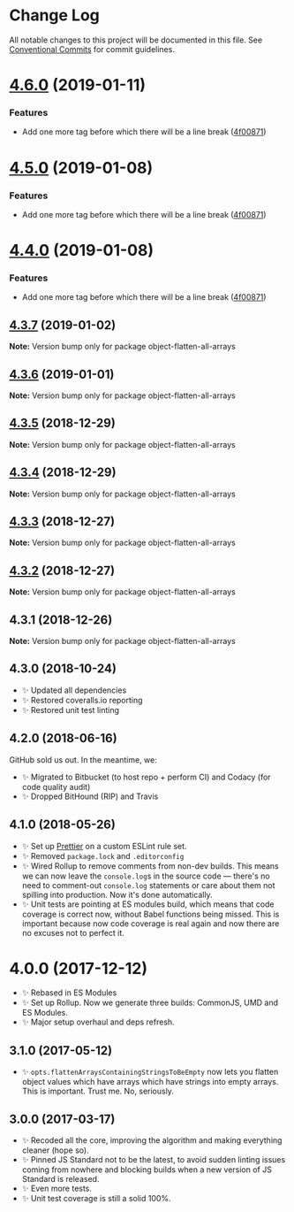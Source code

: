 # Change Log

All notable changes to this project will be documented in this file.
See [Conventional Commits](https://conventionalcommits.org) for commit guidelines.

# [4.6.0](https://bitbucket.org/codsen/codsen/src/master/packages/object-flatten-all-arrays/compare/object-flatten-all-arrays@4.3.7...object-flatten-all-arrays@4.6.0) (2019-01-11)

### Features

- Add one more tag before which there will be a line break ([4f00871](https://bitbucket.org/codsen/codsen/src/master/packages/object-flatten-all-arrays/commits/4f00871))

# [4.5.0](https://bitbucket.org/codsen/codsen/src/master/packages/object-flatten-all-arrays/compare/object-flatten-all-arrays@4.3.7...object-flatten-all-arrays@4.5.0) (2019-01-08)

### Features

- Add one more tag before which there will be a line break ([4f00871](https://bitbucket.org/codsen/codsen/src/master/packages/object-flatten-all-arrays/commits/4f00871))

# [4.4.0](https://bitbucket.org/codsen/codsen/src/master/packages/object-flatten-all-arrays/compare/object-flatten-all-arrays@4.3.7...object-flatten-all-arrays@4.4.0) (2019-01-08)

### Features

- Add one more tag before which there will be a line break ([4f00871](https://bitbucket.org/codsen/codsen/src/master/packages/object-flatten-all-arrays/commits/4f00871))

## [4.3.7](https://bitbucket.org/codsen/codsen/src/master/packages/object-flatten-all-arrays/compare/object-flatten-all-arrays@4.3.6...object-flatten-all-arrays@4.3.7) (2019-01-02)

**Note:** Version bump only for package object-flatten-all-arrays

## [4.3.6](https://bitbucket.org/codsen/codsen/src/master/packages/object-flatten-all-arrays/compare/object-flatten-all-arrays@4.3.5...object-flatten-all-arrays@4.3.6) (2019-01-01)

**Note:** Version bump only for package object-flatten-all-arrays

## [4.3.5](https://bitbucket.org/codsen/codsen/src/master/packages/object-flatten-all-arrays/compare/object-flatten-all-arrays@4.3.4...object-flatten-all-arrays@4.3.5) (2018-12-29)

**Note:** Version bump only for package object-flatten-all-arrays

## [4.3.4](https://bitbucket.org/codsen/codsen/src/master/packages/object-flatten-all-arrays/compare/object-flatten-all-arrays@4.3.3...object-flatten-all-arrays@4.3.4) (2018-12-29)

**Note:** Version bump only for package object-flatten-all-arrays

## [4.3.3](https://bitbucket.org/codsen/codsen/src/master/packages/object-flatten-all-arrays/compare/object-flatten-all-arrays@4.3.2...object-flatten-all-arrays@4.3.3) (2018-12-27)

**Note:** Version bump only for package object-flatten-all-arrays

## [4.3.2](https://bitbucket.org/codsen/codsen/src/master/packages/object-flatten-all-arrays/compare/object-flatten-all-arrays@4.3.1...object-flatten-all-arrays@4.3.2) (2018-12-27)

**Note:** Version bump only for package object-flatten-all-arrays

## 4.3.1 (2018-12-26)

**Note:** Version bump only for package object-flatten-all-arrays

## 4.3.0 (2018-10-24)

- ✨ Updated all dependencies
- ✨ Restored coveralls.io reporting
- ✨ Restored unit test linting

## 4.2.0 (2018-06-16)

GitHub sold us out. In the meantime, we:

- ✨ Migrated to Bitbucket (to host repo + perform CI) and Codacy (for code quality audit)
- ✨ Dropped BitHound (RIP) and Travis

## 4.1.0 (2018-05-26)

- ✨ Set up [Prettier](https://prettier.io) on a custom ESLint rule set.
- ✨ Removed `package.lock` and `.editorconfig`
- ✨ Wired Rollup to remove comments from non-dev builds. This means we can now leave the `console.log`s in the source code — there's no need to comment-out `console.log` statements or care about them not spilling into production. Now it's done automatically.
- ✨ Unit tests are pointing at ES modules build, which means that code coverage is correct now, without Babel functions being missed. This is important because now code coverage is real again and now there are no excuses not to perfect it.

# 4.0.0 (2017-12-12)

- ✨ Rebased in ES Modules
- ✨ Set up Rollup. Now we generate three builds: CommonJS, UMD and ES Modules.
- ✨ Major setup overhaul and deps refresh.

## 3.1.0 (2017-05-12)

- ✨ `opts.flattenArraysContainingStringsToBeEmpty` now lets you flatten object values which have arrays which have strings into empty arrays. This is important. Trust me. No, seriously.

## 3.0.0 (2017-03-17)

- ✨ Recoded all the core, improving the algorithm and making everything cleaner (hope so).
- ✨ Pinned JS Standard not to be the latest, to avoid sudden linting issues coming from nowhere and blocking builds when a new version of JS Standard is released.
- ✨ Even more tests.
- ✨ Unit test coverage is still a solid 100%.
